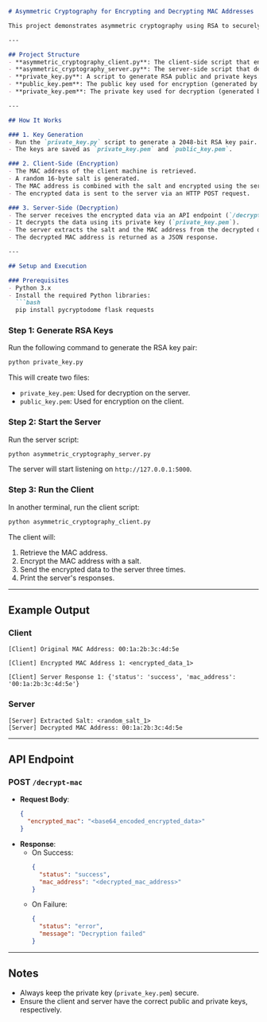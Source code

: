 ```markdown
# Asymmetric Cryptography for Encrypting and Decrypting MAC Addresses

This project demonstrates asymmetric cryptography using RSA to securely encrypt and decrypt MAC addresses. The implementation includes a client-server model where the client encrypts a MAC address with a random salt using the server's public key, and the server decrypts it using its private key.

---

## Project Structure
- **asymmetric_cryptography_client.py**: The client-side script that encrypts MAC addresses and sends them to the server.
- **asymmetric_cryptography_server.py**: The server-side script that decrypts encrypted data received from the client.
- **private_key.py**: A script to generate RSA public and private keys.
- **public_key.pem**: The public key used for encryption (generated by `private_key.py`).
- **private_key.pem**: The private key used for decryption (generated by `private_key.py`).

---

## How It Works

### 1. Key Generation
- Run the `private_key.py` script to generate a 2048-bit RSA key pair.
- The keys are saved as `private_key.pem` and `public_key.pem`.

### 2. Client-Side (Encryption)
- The MAC address of the client machine is retrieved.
- A random 16-byte salt is generated.
- The MAC address is combined with the salt and encrypted using the server's public key (`public_key.pem`).
- The encrypted data is sent to the server via an HTTP POST request.

### 3. Server-Side (Decryption)
- The server receives the encrypted data via an API endpoint (`/decrypt-mac`).
- It decrypts the data using its private key (`private_key.pem`).
- The server extracts the salt and the MAC address from the decrypted data.
- The decrypted MAC address is returned as a JSON response.

---

## Setup and Execution

### Prerequisites
- Python 3.x
- Install the required Python libraries:
  ```bash
  pip install pycryptodome flask requests
  ```

### Step 1: Generate RSA Keys
Run the following command to generate the RSA key pair:
```bash
python private_key.py
```
This will create two files:
- `private_key.pem`: Used for decryption on the server.
- `public_key.pem`: Used for encryption on the client.

### Step 2: Start the Server
Run the server script:
```bash
python asymmetric_cryptography_server.py
```
The server will start listening on `http://127.0.0.1:5000`.

### Step 3: Run the Client
In another terminal, run the client script:
```bash
python asymmetric_cryptography_client.py
```
The client will:
1. Retrieve the MAC address.
2. Encrypt the MAC address with a salt.
3. Send the encrypted data to the server three times.
4. Print the server's responses.

---

## Example Output

### Client
```
[Client] Original MAC Address: 00:1a:2b:3c:4d:5e

[Client] Encrypted MAC Address 1: <encrypted_data_1>

[Client] Server Response 1: {'status': 'success', 'mac_address': '00:1a:2b:3c:4d:5e'}
```

### Server
```
[Server] Extracted Salt: <random_salt_1>
[Server] Decrypted MAC Address: 00:1a:2b:3c:4d:5e
```

---

## API Endpoint
### POST `/decrypt-mac`
- **Request Body**: 
  ```json
  {
    "encrypted_mac": "<base64_encoded_encrypted_data>"
  }
  ```
- **Response**:
  - On Success:
    ```json
    {
      "status": "success",
      "mac_address": "<decrypted_mac_address>"
    }
    ```
  - On Failure:
    ```json
    {
      "status": "error",
      "message": "Decryption failed"
    }
    ```

---

## Notes
- Always keep the private key (`private_key.pem`) secure.
- Ensure the client and server have the correct public and private keys, respectively.